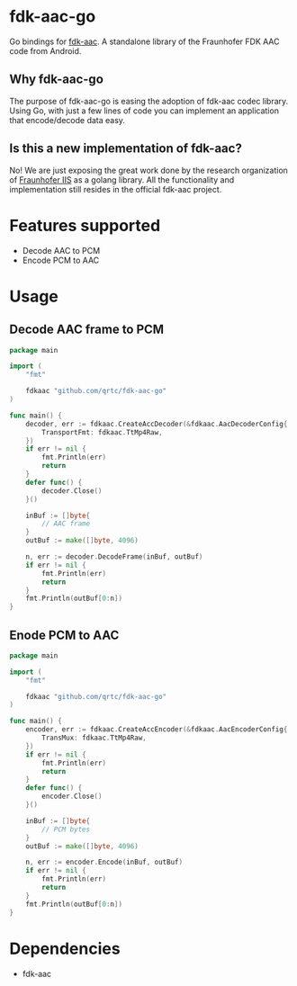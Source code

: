 
# fdk-aac-go

Go bindings for [fdk-aac](https://github.com/mstorsjo/fdk-aac). A standalone library of the Fraunhofer FDK AAC code from Android.

## Why fdk-aac-go

The purpose of fdk-aac-go is easing the adoption of fdk-aac codec library. Using Go, with just a few lines of code you can implement an application that encode/decode data easy.

##  Is this a new implementation of fdk-aac?

No! We are just exposing the great work done by the research organization of [Fraunhofer IIS](https://www.iis.fraunhofer.de/en/ff/amm/impl.html) as a golang library. All the functionality and implementation still resides in the official fdk-aac project.

# Features supported

- Decode AAC to PCM
- Encode PCM to AAC

# Usage

## Decode AAC frame to PCM

```go
package main

import (
	"fmt"

	fdkaac "github.com/qrtc/fdk-aac-go"
)

func main() {
	decoder, err := fdkaac.CreateAccDecoder(&fdkaac.AacDecoderConfig{
		TransportFmt: fdkaac.TtMp4Raw,
	})
	if err != nil {
		fmt.Println(err)
		return
	}
	defer func() {
		decoder.Close()
	}()

	inBuf := []byte{
        // AAC frame
    }
	outBuf := make([]byte, 4096)

	n, err := decoder.DecodeFrame(inBuf, outBuf)
	if err != nil {
		fmt.Println(err)
		return
	}
	fmt.Println(outBuf[0:n])
}
```

## Enode PCM to AAC

```go
package main

import (
	"fmt"

	fdkaac "github.com/qrtc/fdk-aac-go"
)

func main() {
	encoder, err := fdkaac.CreateAccEncoder(&fdkaac.AacEncoderConfig{
		TransMux: fdkaac.TtMp4Raw,
	})
	if err != nil {
		fmt.Println(err)
		return
	}
	defer func() {
		encoder.Close()
	}()

	inBuf := []byte{
		// PCM bytes
	}
	outBuf := make([]byte, 4096)

	n, err := encoder.Encode(inBuf, outBuf)
	if err != nil {
		fmt.Println(err)
		return
	}
	fmt.Println(outBuf[0:n])
}

```

# Dependencies

* fdk-aac
